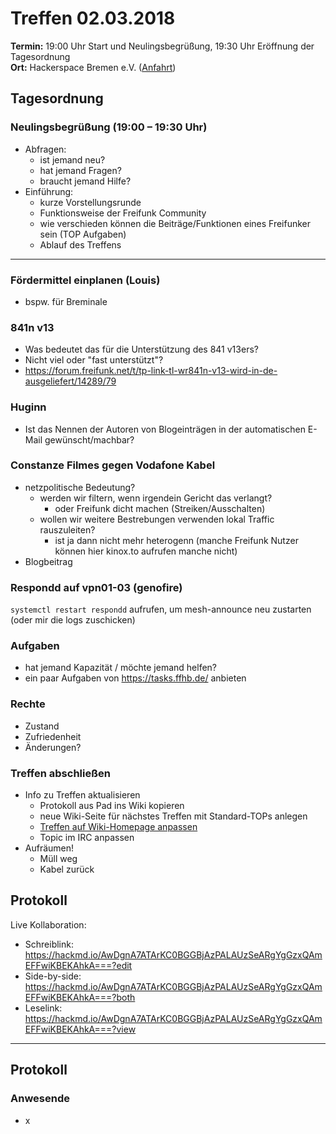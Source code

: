 # Treffen 02.03.2018

**Termin:** 19:00 Uhr Start und Neulingsbegrüßung, 19:30 Uhr Eröffnung der Tagesordnung  
**Ort:** Hackerspace Bremen e.V. ([Anfahrt](https://www.hackerspace-bremen.de/anfahrt/))

## Tagesordnung
### Neulingsbegrüßung (19:00 – 19:30 Uhr)
- Abfragen:
    - ist jemand neu?
    - hat jemand Fragen?
    - braucht jemand Hilfe?
- Einführung:
    - kurze Vorstellungsrunde
    - Funktionsweise der Freifunk Community
    - wie verschieden können die Beiträge/Funktionen eines Freifunker sein (TOP Aufgaben)
    - Ablauf des Treffens

---

### Fördermittel einplanen (Louis)
* bspw. für Breminale

### 841n v13
* Was bedeutet das für die Unterstützung des 841 v13ers?
* Nicht viel oder "fast unterstützt"?
* https://forum.freifunk.net/t/tp-link-tl-wr841n-v13-wird-in-de-ausgeliefert/14289/79

### Huginn
* Ist das Nennen der Autoren von Blogeinträgen in der automatischen E-Mail gewünscht/machbar?

### Constanze Filmes gegen Vodafone Kabel
* netzpolitische Bedeutung?
    * werden wir filtern, wenn irgendein Gericht das verlangt?
      *   oder Freifunk dicht machen (Streiken/Ausschalten)
    * wollen wir weitere Bestrebungen verwenden lokal Traffic rauszuleiten?
      * ist ja dann nicht mehr heterogenn (manche Freifunk Nutzer können hier kinox.to aufrufen manche nicht)
* Blogbeitrag


### Respondd auf vpn01-03 (genofire)
`systemctl restart respondd` aufrufen, um mesh-announce neu zustarten
(oder mir die logs zuschicken)

### Aufgaben
- hat jemand Kapazität / möchte jemand helfen?
- ein paar Aufgaben von https://tasks.ffhb.de/ anbieten

### Rechte
- Zustand
- Zufriedenheit
- Änderungen?

### Treffen abschließen
- Info zu Treffen aktualisieren
  - Protokoll aus Pad ins Wiki kopieren
  - neue Wiki-Seite für nächstes Treffen mit Standard-TOPs anlegen
  - [Treffen auf Wiki-Homepage anpassen](Home)
  - Topic im IRC anpassen
- Aufräumen!
  - Müll weg
  - Kabel zurück


## Protokoll
Live Kollaboration:
- Schreiblink: https://hackmd.io/AwDgnA7ATArKC0BGGBjAzPALAUzSeARgYgGzxQAmEFFwiKBEKAhkA===?edit
- Side-by-side: https://hackmd.io/AwDgnA7ATArKC0BGGBjAzPALAUzSeARgYgGzxQAmEFFwiKBEKAhkA===?both
- Leselink: https://hackmd.io/AwDgnA7ATArKC0BGGBjAzPALAUzSeARgYgGzxQAmEFFwiKBEKAhkA===?view

---

## Protokoll
### Anwesende
- x